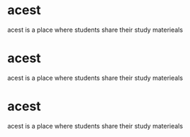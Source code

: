# acest
acest is a place where students share their study materieals
# acest
acest is a place where students share their study materieals
# acest
acest is a place where students share their study materieals
